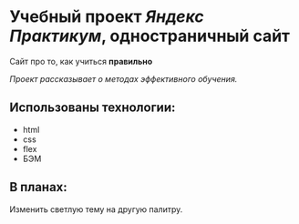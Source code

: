 
# Учебный проект *Яндекс Практикум*, одностраничный сайт

Сайт про то, как учиться **правильно**

*Проект рассказывает о методах эффективного обучения.*
## Использованы технологии:
* html
* css
* flex
* БЭМ

## В планах:
Изменить светлую тему на другую палитру.
